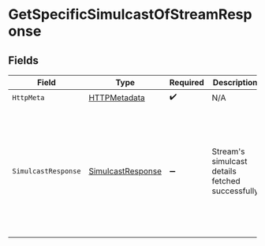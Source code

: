 # GetSpecificSimulcastOfStreamResponse


## Fields

| Field                                                                                                                                                                                                                                                                                | Type                                                                                                                                                                                                                                                                                 | Required                                                                                                                                                                                                                                                                             | Description                                                                                                                                                                                                                                                                          | Example                                                                                                                                                                                                                                                                              |
| ------------------------------------------------------------------------------------------------------------------------------------------------------------------------------------------------------------------------------------------------------------------------------------ | ------------------------------------------------------------------------------------------------------------------------------------------------------------------------------------------------------------------------------------------------------------------------------------ | ------------------------------------------------------------------------------------------------------------------------------------------------------------------------------------------------------------------------------------------------------------------------------------ | ------------------------------------------------------------------------------------------------------------------------------------------------------------------------------------------------------------------------------------------------------------------------------------ | ------------------------------------------------------------------------------------------------------------------------------------------------------------------------------------------------------------------------------------------------------------------------------------ |
| `HttpMeta`                                                                                                                                                                                                                                                                           | [HTTPMetadata](../../Models/Components/HTTPMetadata.md)                                                                                                                                                                                                                              | :heavy_check_mark:                                                                                                                                                                                                                                                                   | N/A                                                                                                                                                                                                                                                                                  |                                                                                                                                                                                                                                                                                      |
| `SimulcastResponse`                                                                                                                                                                                                                                                                  | [SimulcastResponse](../../Models/Components/SimulcastResponse.md)                                                                                                                                                                                                                    | :heavy_minus_sign:                                                                                                                                                                                                                                                                   | Stream's simulcast details fetched successfully                                                                                                                                                                                                                                      | {<br/>"success": true,<br/>"data": {<br/>"simulcastId": "8717422d89288ad5958d4a86e9afe2a2",<br/>"url": "rtmp://hyd01.contribute.live-video.net/app/",<br/>"streamKey": "live_1012464221_DuM8W004MoZYNxQEZ0czODgfHCFBhk",<br/>"isEnabled": true,<br/>"metadata": {<br/>"livestream_name": "Tech-Connect Summit"<br/>}<br/>}<br/>} |
